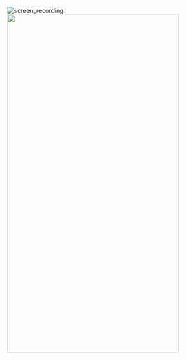 


![screen_recording](https://user-images.githubusercontent.com/50638609/150583125-e4eb7e24-60c3-4761-a199-ff5480d96f14.gif)<img src="https://fullpath/assets/yourgif.gif" width="400" height="790">
